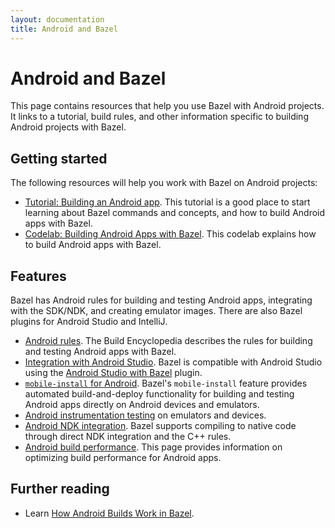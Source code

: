 ```yaml
---
layout: documentation
title: Android and Bazel
---
```


# Android and Bazel

This page contains resources that help you use Bazel with Android projects. It
links to a tutorial, build rules, and other information specific to building
Android projects with Bazel.

## Getting started

The following resources will help you work with Bazel on Android projects:

*  [Tutorial: Building an Android app](tutorial/android-app.html). This tutorial
   is a good place to start learning about Bazel commands and concepts, and how
   to build Android apps with Bazel.
*  [Codelab: Building Android Apps with Bazel](https://codelabs.developers.google.com/codelabs/bazel-android-intro/index.html).
   This codelab explains how to build Android apps with Bazel.

## Features

Bazel has Android rules for building and testing Android apps, integrating with
the SDK/NDK, and creating emulator images. There are also Bazel plugins for
Android Studio and IntelliJ.

*  [Android rules](be/android.html). The Build Encyclopedia describes the rules
   for building and testing Android apps with Bazel.
*  [Integration with Android Studio](ide.html). Bazel is compatible with
   Android Studio using the [Android Studio with Bazel](https://ij.bazel.build/)
   plugin.
*  [`mobile-install` for Android](mobile-install.html). Bazel's `mobile-install`
   feature provides automated build-and-deploy functionality for building and
   testing Android apps directly on Android devices and emulators.
*  [Android instrumentation testing](android-instrumentation-test.html) on
   emulators and devices.
*  [Android NDK integration](android-ndk.html). Bazel supports compiling to
   native code through direct NDK integration and the C++ rules.
*  [Android build performance](android-build-performance.html). This page
   provides information on optimizing build performance for Android apps.

## Further reading

*  Learn [How Android Builds Work in Bazel](https://blog.bazel.build/2018/02/14/how-android-builds-work-in-bazel.html).
